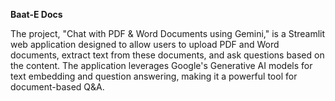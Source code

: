 **Baat-E Docs**

The project, "Chat with PDF & Word Documents using Gemini," is a Streamlit web application designed to allow users to upload PDF and Word documents, extract text from these documents, and ask questions based on the content. The application leverages Google's Generative AI models for text embedding and question answering, making it a powerful tool for document-based Q&A.
